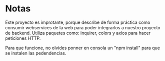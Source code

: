 # Notas

Este proyecto es improtante, porque describe de forma práctica como consumir webservices de la web para poder integrarlos a nuestro proyecto de backend. Utiliza paquetes como: inquirer, colors y axios para hacer peticiones HTTP.

Para que funcione, no olvides ponner en consola un "npm install" para que se instalen las pedendencias.
